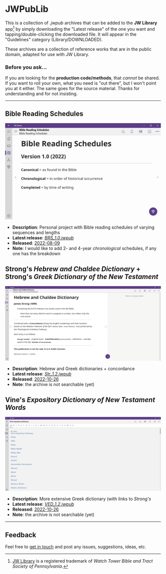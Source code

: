 # JWPubLib

This is a collection of *.jwpub* archives that can be added to the **JW Library** app[^1] by simply downloading the "Latest release" of the one you want and tapping/double-clicking the downloaded file. It will appear in the "Guidelines" category (Library/DOWNLOADED).

These archives are a collection of reference works that are in the public domain, adapted for use with JW Library.

### Before you ask...

If you are looking for the **production code/methods**, that *cannot* be shared. If you want to roll your own, what you need is "out there", but I won't point you at it either. The same goes for the source material. Thanks for understanding and for not insisting.

____
## Bible Reading Schedules

![preview](screenshots/BRS.gif)

* **Description**: Personal project with Bible reading schedules of varying sequences and lengths
* **Latest release**: [*BRS_1.0.jwpub*](https://filen.io/d/51255583-3ade-4224-be05-69aa21167da4#!M4cBHB1gutJQ8crmPoZLQb4E6MEJf3uf)
* **Released**: [2022-08-09](CHANGELOG.md/#brsjwpub---10---2022-08-09)
* **Note**: I would like to add 2- and 4-year *chronological* schedules, if any one has the breakdown

## Strong's *Hebrew and Chaldee Dictionary* + Strong's *Greek Dictionary of the New Testament*

![preview](screenshots/Str.gif)

* **Description**: Hebrew and Greek dictionaries + concordance
* **Latest release**: [*Str_1.2.jwpub*](https://filen.io/d/4744c91d-67f1-4ccc-b305-6d58f63dd75f#!zWnnH6HfD5YixIWgG9D9go5NXJEr7nT9)
* **Released**: [2022-10-26](CHANGELOG.md/#strjwpub---12---2022-10-26)
* **Note**: the archive is not searchable (yet) 

## Vine's *Expository Dictionary of New Testament Words*

![preview](screenshots/VED.gif)

* **Description**: More extensive Greek dictionary (with links to *Strong's*
* **Latest release**: [*VED_1.2.jwpub*](https://filen.io/d/6a7f6e5c-574e-4b62-98cd-6c133213baba#!5yKlLZeb8hhst3H3c4lnLYhiXHz1291H)
* **Released**: [2022-10-26](CHANGELOG.md/#vedjwpub---12---2022-10-26)
* **Note**: the archive is not searchable (yet)
____
## Feedback

Feel free to [get in touch](https://github.com/erykjj/jwpublib/issues) and post any issues, suggestions, ideas, etc.

[^1]: [JW Library](https://www.jw.org/en/online-help/jw-library/) is a registered trademark of *Watch Tower Bible and Tract Society of Pennsylvania*.
